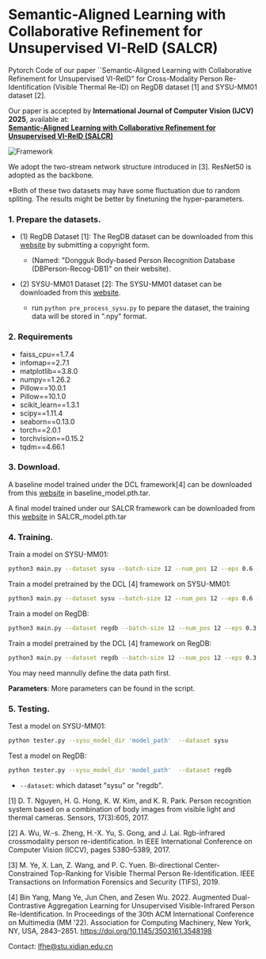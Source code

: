 # Semantic-Aligned Learning with Collaborative Refinement for Unsupervised VI-ReID (SALCR)
Pytorch Code of our paper ``Semantic-Aligned Learning with Collaborative Refinement for Unsupervised VI-ReID" for Cross-Modality Person Re-Identification (Visible Thermal Re-ID) on RegDB dataset [1] and SYSU-MM01 dataset [2]. 

Our paper is accepted by **International Journal of Computer Vision (IJCV) 2025**, available at:  
[**Semantic-Aligned Learning with Collaborative Refinement for Unsupervised VI-ReID (SALCR)**](https://arxiv.org/pdf/2504.19244)

![Framework](framework_00.png)

We adopt the two-stream network structure introduced in [3]. ResNet50 is adopted as the backbone.

*Both of these two datasets may have some fluctuation due to random spliting. The results might be better by finetuning the hyper-parameters. 

### 1. Prepare the datasets.

- (1) RegDB Dataset [1]: The RegDB dataset can be downloaded from this [website](http://dm.dongguk.edu/link.html) by submitting a copyright form.

    - (Named: "Dongguk Body-based Person Recognition Database (DBPerson-Recog-DB1)" on their website). 
  
- (2) SYSU-MM01 Dataset [2]: The SYSU-MM01 dataset can be downloaded from this [website](http://isee.sysu.edu.cn/project/RGBIRReID.htm).

   - run `python pre_process_sysu.py` to pepare the dataset, the training data will be stored in ".npy" format.

### 2. Requirements
+ faiss_cpu==1.7.4
+ infomap==2.7.1
+ matplotlib==3.8.0
+ numpy==1.26.2
+ Pillow==10.0.1
+ Pillow==10.1.0
+ scikit_learn==1.3.1
+ scipy==1.11.4
+ seaborn==0.13.0
+ torch==2.0.1
+ torchvision==0.15.2
+ tqdm==4.66.1

### 3. Download.

A baseline model trained under the DCL framework[4] can be downloaded from this [website](https://drive.google.com/drive/folders/15PlJnbiWRg9WWZ-5d3_EPS0abD2HWny9) in baseline_model.pth.tar.

A final model trained under our SALCR framework can be downloaded from this [website](https://drive.google.com/drive/folders/15PlJnbiWRg9WWZ-5d3_EPS0abD2HWny9) in SALCR_model.pth.tar

### 4. Training.
  Train a model on SYSU-MM01:
  ```bash
python3 main.py --dataset sysu --batch-size 12 --num_pos 12 --eps 0.6 --pretrained False
```
  Train a model pretrained by the DCL [4] framework on SYSU-MM01:
  ```bash
python3 main.py --dataset sysu --batch-size 12 --num_pos 12 --eps 0.6 --pretrained True
```

Train a model on RegDB:
  ```bash
python3 main.py --dataset regdb --batch-size 12 --num_pos 12 --eps 0.3 --pretrained False
```
Train a model pretrained by the DCL [4] framework on RegDB:
  ```bash
python3 main.py --dataset regdb --batch-size 12 --num_pos 12 --eps 0.3 --pretrained True
```

You may need mannully define the data path first.

**Parameters**: More parameters can be found in the script.

### 5. Testing.

Test a model on SYSU-MM01: 
  ```bash
python tester.py --sysu_model_dir 'model_path'  --dataset sysu
```

Test a model on RegDB: 
  ```bash
python tester.py --sysu_model_dir 'model_path'  --dataset regdb
```

  - `--dataset`: which dataset "sysu" or "regdb".

[1] D. T. Nguyen, H. G. Hong, K. W. Kim, and K. R. Park. Person recognition system based on a combination of body images from visible light and thermal cameras. Sensors, 17(3):605, 2017.

[2] A. Wu, W.-s. Zheng, H.-X. Yu, S. Gong, and J. Lai. Rgb-infrared crossmodality person re-identification. In IEEE International Conference on Computer Vision (ICCV), pages 5380–5389, 2017.

[3] M. Ye, X. Lan, Z. Wang, and P. C. Yuen. Bi-directional Center-Constrained Top-Ranking for Visible Thermal Person Re-Identification. IEEE Transactions on Information Forensics and Security (TIFS), 2019.

[4] Bin Yang, Mang Ye, Jun Chen, and Zesen Wu. 2022. Augmented Dual-Contrastive Aggregation Learning for Unsupervised Visible-Infrared Person Re-Identification. In Proceedings of the 30th ACM International Conference on Multimedia (MM '22). Association for Computing Machinery, New York, NY, USA, 2843–2851. https://doi.org/10.1145/3503161.3548198

Contact: lfhe@stu.xidian.edu.cn
